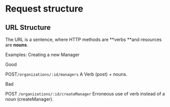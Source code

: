 # Request structure

## URL Structure

The URL is a sentence, where HTTP methods are **verbs **and resources are **nouns**.

Examples: Creating a new Manager

Good

POST`/organizations/:id/managers` A Verb \(post\) + nouns.

Bad

POST `/organizations/:id/createManager` Erroneous use of verb instead of a noun \(createManager\).

